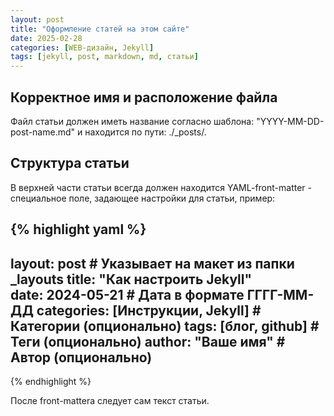```yaml
---
layout: post
title: "Оформление статей на этом сайте"
date: 2025-02-28
categories: [WEB-дизайн, Jekyll]
tags: [jekyll, post, markdown, md, статьи]
---
```


## Корректное имя и расположение файла 
Файл статьи должен иметь название согласно шаблона: "YYYY-MM-DD-post-name.md" и находится по пути: ./_posts/.

## Структура статьи
В верхней части статьи всегда должен находится YAML-front-matter - специальное поле, задающее настройки для статьи, пример:

{% highlight yaml %}
---
layout: post      # Указывает на макет из папки _layouts
title: "Как настроить Jekyll"  
date: 2024-05-21  # Дата в формате ГГГГ-ММ-ДД
categories: [Инструкции, Jekyll]  # Категории (опционально)
tags: [блог, github]             # Теги (опционально)
author: "Ваше имя"                # Автор (опционально)
---
{% endhighlight %}

После front-mattera следует сам текст статьи.